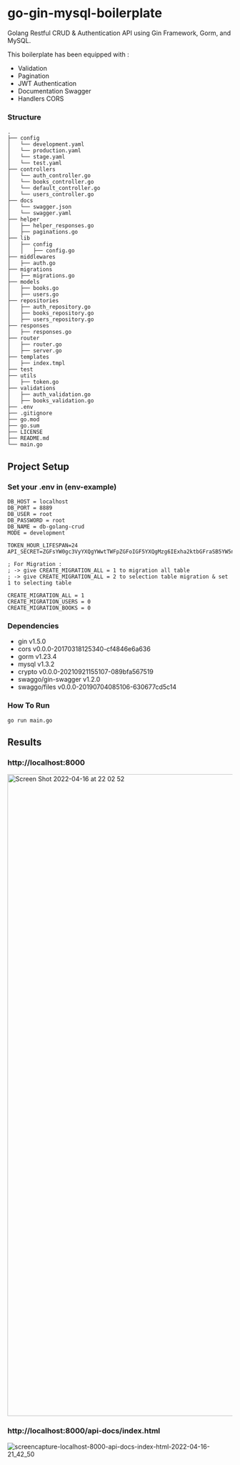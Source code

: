 # go-gin-mysql-boilerplate
Golang Restful CRUD & Authentication API using Gin Framework, Gorm, and MySQL.

This boilerplate has been equipped with :
- Validation
- Pagination
- JWT Authentication
- Documentation Swagger
- Handlers CORS

### Structure

```
.
├── config
│   └── development.yaml
│   └── production.yaml
│   └── stage.yaml
│   └── test.yaml
├── controllers
│   └── auth_controller.go
│   └── books_controller.go
│   └── default_controller.go
│   └── users_controller.go
├── docs
│   └── swagger.json
│   └── swagger.yaml
├── helper
│   ├── helper_responses.go
│   ├── paginations.go
├── lib
│   ├── config
│   │   ├── config.go
├── middlewares
│   ├── auth.go
├── migrations
│   ├── migrations.go
├── models
│   ├── books.go
│   ├── users.go
├── repositories
│   ├── auth_repository.go
│   ├── books_repository.go
│   ├── users_repository.go
├── responses
│   ├── responses.go
├── router
│   ├── router.go
│   ├── server.go
├── templates
│   ├── index.tmpl
├── test
├── utils
│   ├── token.go
├── validations
│   ├── auth_validation.go
│   ├── books_validation.go
├── .env
├── .gitignore
├── go.mod
├── go.sum
├── LICENSE
├── README.md
└── main.go

```

## Project Setup
### Set your .env in (env-example)
```
DB_HOST = localhost
DB_PORT = 8889
DB_USER = root
DB_PASSWORD = root
DB_NAME = db-golang-crud
MODE = development

TOKEN_HOUR_LIFESPAN=24
API_SECRET=ZGFsYW0gc3VyYXQgYWwtTWFpZGFoIGF5YXQgMzg6IExha2ktbGFraSB5YW5nIG1lbmN1cmkgZGFuIHBlcmVtcHVhbiB5YW5nIG1lbmN1cmksIHBvdG9uZ2xhaCB0YW5nYW4ga2VkdWFueWEgKHNlYmFnYWkpIHBlbWJhbGFzYW4gYmFnaSBhcGEgeWFuZyBtZXJla2Ega2VyamFrYW4gZGFuIHNlYmFnYWkgc2lrc2FhbiBkYXJpIEFsbGFoLg==

; For Migration :
; -> give CREATE_MIGRATION_ALL = 1 to migration all table
; -> give CREATE_MIGRATION_ALL = 2 to selection table migration & set 1 to selecting table 

CREATE_MIGRATION_ALL = 1
CREATE_MIGRATION_USERS = 0
CREATE_MIGRATION_BOOKS = 0
```
### Dependencies
- gin v1.5.0
- cors v0.0.0-20170318125340-cf4846e6a636
- gorm v1.23.4
- mysql v1.3.2
- crypto v0.0.0-20210921155107-089bfa567519
- swaggo/gin-swagger v1.2.0
- swaggo/files v0.0.0-20190704085106-630677cd5c14

### How To Run
```
go run main.go
```
## Results

### http://localhost:8000
<img width="1437" alt="Screen Shot 2022-04-16 at 22 02 52" src="https://user-images.githubusercontent.com/48195224/163680061-ef00d7ae-7038-4432-81d5-173e220481d5.png">

### http://localhost:8000/api-docs/index.html
![screencapture-localhost-8000-api-docs-index-html-2022-04-16-21_42_50](https://user-images.githubusercontent.com/48195224/163680220-92707358-6e85-4a52-9756-488f3c62da9f.png)




